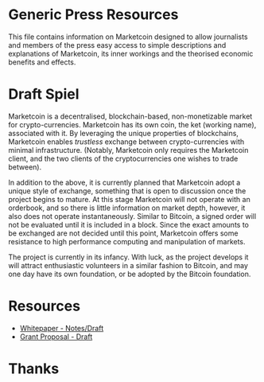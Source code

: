 # Generic Press Resources

This file contains information on Marketcoin designed to allow journalists and members of the press easy access to simple descriptions and explanations of Marketcoin, its inner workings and the theorised economic benefits and effects.

# Draft Spiel

Marketcoin is a decentralised, blockchain-based, non-monetizable market for crypto-currencies. Marketcoin has its own coin, the ket (working name), associated with it. By leveraging the unique properties of blockchains, Marketcoin enables *trustless* exchange between crypto-currencies with minimal infrastructure. (Notably, Marketcoin only requires the Marketcoin client, and the two clients of the cryptocurrencies one wishes to trade between).

In addition to the above, it is currently planned that Marketcoin adopt a unique style of exchange, something that is open to discussion once the project begins to mature. At this stage Marketcoin will not operate with an orderbook, and so there is little information on market depth, however, it also does not operate instantaneously. Similar to Bitcoin, a signed order will not be evaluated until it is included in a block. Since the exact amounts to be exchanged are not decided until this point, Marketcoin offers some resistance to high performance computing and manipulation of markets.

The project is currently in its infancy. With luck, as the project develops it will attract enthusiastic volunteers in a similar fashion to Bitcoin, and may one day have its own foundation, or be adopted by the Bitcoin foundation.

# Resources

* [Whitepaper - Notes/Draft](./README.md)
* [Grant Proposal - Draft](./GrantProposal.md)

# Thanks

